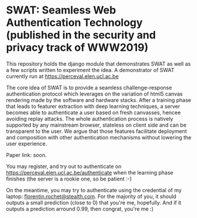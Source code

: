 # SWAT: Seamless Web Authentication Technology (published in the security and privacy track of WWW2019)

This repository holds the django module that demonstrates SWAT as well
as a few scripts written to experiment the idea. A demonstrator of SWAT
currently run at https://perceval.elen.ucl.ac.be  
  
The core idea of SWAT is to provide a seamless challenge-response
authentication protocol which leverages on the variation of html5 canvas
rendering made by the software and hardware stacks. After a training
phase that leads to featurer extraction with deep learning techniques, a
server becomes able to authenticate a user based on fresh canvasses,
hencee avoiding replay attacks. The whole authentication process is
natively supported by any mainstream browser, stateless on client
side and can be transparent to the user. We argue that those
features facilitate deployment and composition with other
authentication mechanisms without lowering the user experience.  
  

Paper link: soon.  
  
You may register, and try out to authenticate on
https://perceval.elen.ucl.ac.be/authenticate when the learning
phase finishes (the server is a rookie one, so be patient :-)
  
On the meantime, you may try to authenticate using the credential of my
laptop: florentin.rochet@stealth.com. For the majority of you, it should
outputs a small prediction (close to 0) that you're me, hopefully. And if it outputs
a prediction arround 0.99, then congrat, you're me :)

